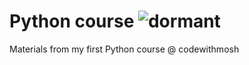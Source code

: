 # Python course ![dormant](https://img.shields.io/badge/lifecycle-dormant-blue.svg)

Materials from my first Python course @ codewithmosh
